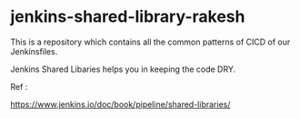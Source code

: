 # jenkins-shared-library-rakesh

This is a repository which contains all the common patterns of CICD of our Jenkinsfiles.

Jenkins Shared Libaries helps you in keeping the code DRY.

Ref :

https://www.jenkins.io/doc/book/pipeline/shared-libraries/
